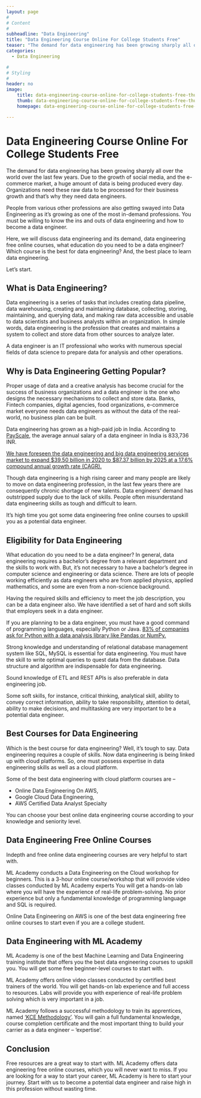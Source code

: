 ```yaml
---
layout: page
#
# Content
#
subheadline: "Data Engineering"
title: "Data Engineering Course Online For College Students Free"
teaser: "The demand for data engineering has been growing sharply all over the world over the last few years. Due to the growth of social media, and the e-commerce market, a huge amount of data is being produced every day. Organizations need these raw data t"
categories:
  - Data Engineering

#
# Styling
#
header: no
image:
    title: data-engineering-course-online-for-college-students-free-thumbnail.jpg
    thumb: data-engineering-course-online-for-college-students-free-thumbnail.jpg
    homepage: data-engineering-course-online-for-college-students-free-thumbnail.jpg

---
```


 # Data Engineering Course Online For College Students Free

The demand for data engineering has been growing sharply all over the world over the last few years. Due to the growth of social media, and the e-commerce market, a huge amount of data is being produced every day. Organizations need these raw data to be processed for their business growth and that’s why they need data engineers.


People from various other professions are also getting swayed into Data Engineering as it’s growing as one of the most in-demand professions. You must be willing to know the ins and outs of data engineering and how to become a data engineer.


Here, we will discuss data engineering and its demand, data engineering free online courses, what education do you need to be a data engineer? Which course is the best for data engineering? And, the best place to learn data engineering.


Let’s start.


What is **Data Engineering**?
-----------------------------


Data engineering is a series of tasks that includes creating data pipeline, data warehousing, creating and maintaining database, collecting, storing, maintaining, and querying data, and making raw data accessible and usable to data scientists and business analysts within an organization. In simple words, data engineering is the profession that creates and maintains a system to collect and store data from other sources to analyze later.


A data engineer is an IT professional who works with numerous special fields of data science to prepare data for analysis and other operations.


**Why is Data Engineering Getting Popular?**
--------------------------------------------


Proper usage of data and a creative analysis has become crucial for the success of business organizations and a data engineer is the one who designs the necessary mechanisms to collect and store data. Banks, Fintech companies, digital agencies, food organizations, e-commerce market everyone needs data engineers as without the data of the real-world, no business plan can be built.


Data engineering has grown as a high-paid job in India. According to [PayScale](https://www.payscale.com/research/IN/Job=Data_Engineer/Salary), the average annual salary of a data engineer in India is 833,736 INR.


[We have foreseen the data engineering and big data engineering services market to expand $39.50 billion in 2020 to $87.37 billion by 2025 at a 17.6% compound annual growth rate (CAGR).](https://www.marketdataforecast.com/market-reports/big-data-engineering-services-market)


Though data engineering is a high rising career and many people are likely to move on data engineering profession, in the last few years there are consequently chronic shortage of new talents. Data engineers’ demand has outstripped supply due to the lack of skills. People often misunderstand data engineering skills as tough and difficult to learn.


It’s high time you got some data engineering free online courses to upskill you as a potential data engineer.


**Eligibility for Data Engineering**
------------------------------------


What education do you need to be a data engineer? In general, data engineering requires a bachelor’s degree from a relevant department and the skills to work with. But, it’s not necessary to have a bachelor’s degree in computer science and engineering or data science. There are lots of people working efficiently as data engineers who are from applied physics, applied mathematics, and some are even from a non-science background.


Having the required skills and efficiency to meet the job description, you can be a data engineer also. We have identified a set of hard and soft skills that employers seek in a data engineer.


If you are planning to be a data engineer, you must have a good command of programming languages, especially Python or Java. [83% of companies ask for Python with a data analysis library like Pandas or NumPy.](https://techvera.com/the-state-of-data-engineering-in-2021/)


Strong knowledge and understanding of relational database management system like SQL, MySQL is essential for data engineering. You must have the skill to write optimal queries to quest data from the database. Data structure and algorithm are indispensable for data engineering.


Sound knowledge of ETL and REST APIs is also preferable in data engineering job.


Some soft skills, for instance, critical thinking, analytical skill, ability to convey correct information, ability to take responsibility, attention to detail, ability to make decisions, and multitasking are very important to be a potential data engineer.


**Best Courses for Data Engineering**
-------------------------------------


Which is the best course for data engineering? Well, it’s tough to say. Data engineering requires a couple of skills. Now data engineering is being linked up with cloud platforms. So, one must possess expertise in data engineering skills as well as a cloud platform.


Some of the best data engineering with cloud platform courses are –


* Online Data Engineering On AWS,
* Google Cloud Data Engineering,
* AWS Certified Data Analyst Specialty


You can choose your best online data engineering course according to your knowledge and seniority level.


**Data Engineering Free Online Courses**
----------------------------------------


Indepth and free online data engineering courses are very helpful to start with.


ML Academy conducts a Data Engineering on the Cloud workshop for beginners. This is a 3-hour online course/workshop that will provide video classes conducted by ML Academy experts You will get a hands-on lab where you will have the experience of real-life problem-solving. No prior experience but only a fundamental knowledge of programming language and SQL is required.


Online Data Engineering on AWS is one of the best data engineering free online courses to start even if you are a college student.


**Data Engineering with ML Academy**
------------------------------------


ML Academy is one of the best Machine Learning and Data Engineering training institute that offers you the best data engineering courses to upskill you. You will get some free beginner-level courses to start with.


ML Academy offers online video classes conducted by certified best trainers of the world. You will get hands-on lab experience and full access to resources. Labs will provide you with experience of real-life problem solving which is very important in a job.


ML Academy follows a successful methodology to train its apprentices, named [‘KCE Methodology’](https://mlacademy.io/kce-process). You will gain a full fundamental knowledge, course completion certificate and the most important thing to build your carrier as a data engineer – ‘expertise’.


**Conclusion**
--------------


Free resources are a great way to start with. ML Academy offers data engineering free online courses, which you will never want to miss. If you are looking for a way to start your career, ML Academy is here to start your journey. Start with us to become a potential data engineer and raise high in this profession without wasting time.


